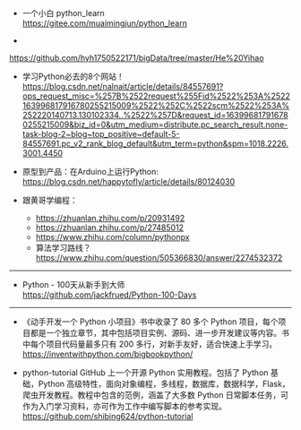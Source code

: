 * 一个小白 python_learn  
https://gitee.com/muaimingjun/python_learn


*    
https://github.com/hyh1750522171/bigData/tree/master/He%20Yihao


* 学习Python必去的8个网站！  
https://blog.csdn.net/nalnait/article/details/84557691?ops_request_misc=%257B%2522request%255Fid%2522%253A%2522163996817916780255215009%2522%252C%2522scm%2522%253A%252220140713.130102334..%2522%257D&request_id=163996817916780255215009&biz_id=0&utm_medium=distribute.pc_search_result.none-task-blog-2~blog~top_positive~default-5-84557691.pc_v2_rank_blog_default&utm_term=python&spm=1018.2226.3001.4450  


* 原型到产品：在Arduino上运行Python:  
https://blog.csdn.net/happytofly/article/details/80124030  


* 跟黄哥学编程：
  * https://zhuanlan.zhihu.com/p/20931492  
  * https://zhuanlan.zhihu.com/p/27485012  
  * https://www.zhihu.com/column/pythonpx  
  * 算法学习路线？ https://www.zhihu.com/question/505366830/answer/2274532372  


---

* Python - 100天从新手到大师  
https://github.com/jackfrued/Python-100-Days  

---

* 《动手开发一个 Python 小项目》书中收录了 80 多个 Python 项目，每个项目都是一个独立章节，其中包括项目实例、源码、进一步开发建议等内容。书中每个项目代码量最多只有 200 多行，对新手友好，适合快速上手学习。  
https://inventwithpython.com/bigbookpython/   

* python-tutorial GitHub 上一个开源 Python 实用教程。包括了 Python 基础，Python 高级特性，面向对象编程，多线程，数据库，数据科学，Flask，爬虫开发教程。教程中包含的范例，涵盖了大多数 Python 日常脚本任务，可作为入门学习资料，亦可作为工作中编写脚本的参考实现。  
https://github.com/shibing624/python-tutorial  
